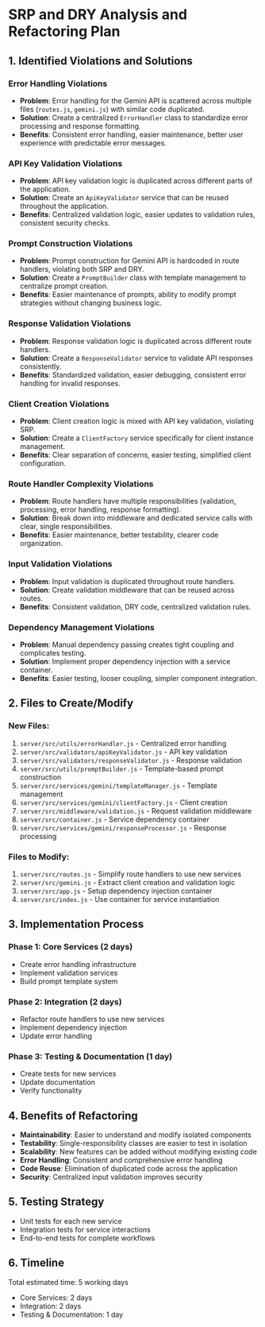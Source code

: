 # SRP and DRY Analysis and Refactoring Plan

## 1. Identified Violations and Solutions

### Error Handling Violations
- **Problem**: Error handling for the Gemini API is scattered across multiple files (`routes.js`, `gemini.js`) with similar code duplicated.
- **Solution**: Create a centralized `ErrorHandler` class to standardize error processing and response formatting.
- **Benefits**: Consistent error handling, easier maintenance, better user experience with predictable error messages.

### API Key Validation Violations
- **Problem**: API key validation logic is duplicated across different parts of the application.
- **Solution**: Create an `ApiKeyValidator` service that can be reused throughout the application.
- **Benefits**: Centralized validation logic, easier updates to validation rules, consistent security checks.

### Prompt Construction Violations
- **Problem**: Prompt construction for Gemini API is hardcoded in route handlers, violating both SRP and DRY.
- **Solution**: Create a `PromptBuilder` class with template management to centralize prompt creation.
- **Benefits**: Easier maintenance of prompts, ability to modify prompt strategies without changing business logic.

### Response Validation Violations
- **Problem**: Response validation logic is duplicated across different route handlers.
- **Solution**: Create a `ResponseValidator` service to validate API responses consistently.
- **Benefits**: Standardized validation, easier debugging, consistent error handling for invalid responses.

### Client Creation Violations
- **Problem**: Client creation logic is mixed with API key validation, violating SRP.
- **Solution**: Create a `ClientFactory` service specifically for client instance management.
- **Benefits**: Clear separation of concerns, easier testing, simplified client configuration.

### Route Handler Complexity Violations
- **Problem**: Route handlers have multiple responsibilities (validation, processing, error handling, response formatting).
- **Solution**: Break down into middleware and dedicated service calls with clear, single responsibilities.
- **Benefits**: Easier maintenance, better testability, clearer code organization.

### Input Validation Violations
- **Problem**: Input validation is duplicated throughout route handlers.
- **Solution**: Create validation middleware that can be reused across routes.
- **Benefits**: Consistent validation, DRY code, centralized validation rules.

### Dependency Management Violations
- **Problem**: Manual dependency passing creates tight coupling and complicates testing.
- **Solution**: Implement proper dependency injection with a service container.
- **Benefits**: Easier testing, looser coupling, simpler component integration.

## 2. Files to Create/Modify

### New Files:
1. `server/src/utils/errorHandler.js` - Centralized error handling
2. `server/src/validators/apiKeyValidator.js` - API key validation
3. `server/src/validators/responseValidator.js` - Response validation
4. `server/src/utils/promptBuilder.js` - Template-based prompt construction
5. `server/src/services/gemini/templateManager.js` - Template management
6. `server/src/services/gemini/clientFactory.js` - Client creation
7. `server/src/middleware/validation.js` - Request validation middleware
8. `server/src/container.js` - Service dependency container
9. `server/src/services/gemini/responseProcessor.js` - Response processing

### Files to Modify:
1. `server/src/routes.js` - Simplify route handlers to use new services
2. `server/src/gemini.js` - Extract client creation and validation logic
3. `server/src/app.js` - Setup dependency injection container
4. `server/src/index.js` - Use container for service instantiation

## 3. Implementation Process

### Phase 1: Core Services (2 days)
- Create error handling infrastructure
- Implement validation services
- Build prompt template system

### Phase 2: Integration (2 days)
- Refactor route handlers to use new services
- Implement dependency injection
- Update error handling

### Phase 3: Testing & Documentation (1 day)
- Create tests for new services
- Update documentation
- Verify functionality

## 4. Benefits of Refactoring

- **Maintainability**: Easier to understand and modify isolated components
- **Testability**: Single-responsibility classes are easier to test in isolation
- **Scalability**: New features can be added without modifying existing code
- **Error Handling**: Consistent and comprehensive error handling
- **Code Reuse**: Elimination of duplicated code across the application
- **Security**: Centralized input validation improves security

## 5. Testing Strategy

- Unit tests for each new service
- Integration tests for service interactions
- End-to-end tests for complete workflows

## 6. Timeline

Total estimated time: 5 working days
- Core Services: 2 days
- Integration: 2 days
- Testing & Documentation: 1 day